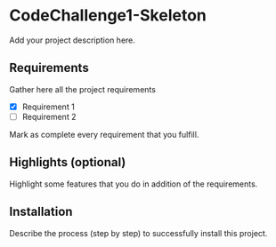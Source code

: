 # CodeChallenge1-Skeleton

Add your project description here.

## Requirements

Gather here all the project requirements

- [x] Requirement 1
- [ ] Requirement 2

Mark as complete every requirement that you fulfill.

## Highlights (optional)

Highlight some features that you do in addition of the requirements.

## Installation

Describe the process (step by step) to successfully install this project.
